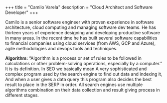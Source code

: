 +++
title = "Camilo Varela"
description = "Cloud Architect and Software Developer"
+++

Camilo is a senior software engineer with proven experience in software architecture, cloud computing and managing software dev teams. He has thirteen years of experience designing and developing productive software in many areas. In the recent time he has built several software capabilities to financial companies using cloud services (from AWS, GCP and Azure), agile methodologies and devops tools and techniques.

**Algorithm:** “Algorithm is a process or set of rules to be followed in calculations or other problem-solving operations, especially by a computer.” It is its definition. In SEO we basically mean A very sophisticated and complex program used by the search engine to find out data and indexing it, And when a user gives a data query this program also decides the best result to place in the SERP in order. All search engines use multiple algorithms combination on their data collection and result giving process in different stages.